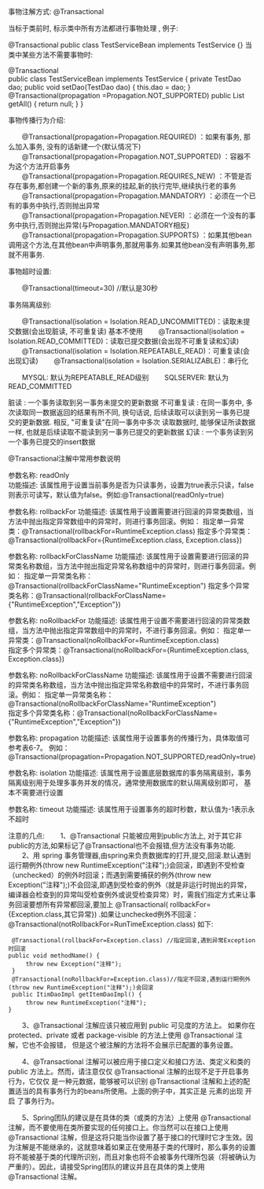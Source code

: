 事物注解方式: @Transactional

当标于类前时, 标示类中所有方法都进行事物处理 , 例子:

 @Transactional public class TestServiceBean implements TestService {}
当类中某些方法不需要事物时:

  @Transactional  
  public class TestServiceBean implements TestService { 
      private TestDao dao; 
      public void setDao(TestDao dao) { 
          this.dao = dao; 
     } 
      @Transactional(propagation =Propagation.NOT_SUPPORTED)
      public List getAll() { 
          return null; 
     } 
 }

 

事物传播行为介绍: 

　　@Transactional(propagation=Propagation.REQUIRED) ：如果有事务, 那么加入事务, 没有的话新建一个(默认情况下)
　　@Transactional(propagation=Propagation.NOT_SUPPORTED) ：容器不为这个方法开启事务
　　@Transactional(propagation=Propagation.REQUIRES_NEW) ：不管是否存在事务,都创建一个新的事务,原来的挂起,新的执行完毕,继续执行老的事务
　　@Transactional(propagation=Propagation.MANDATORY) ：必须在一个已有的事务中执行,否则抛出异常
　　@Transactional(propagation=Propagation.NEVER) ：必须在一个没有的事务中执行,否则抛出异常(与Propagation.MANDATORY相反)
　　@Transactional(propagation=Propagation.SUPPORTS) ：如果其他bean调用这个方法,在其他bean中声明事务,那就用事务.如果其他bean没有声明事务,那就不用事务.

 

事物超时设置:

　　@Transactional(timeout=30) //默认是30秒

 
事务隔离级别:

　　@Transactional(isolation = Isolation.READ_UNCOMMITTED)：读取未提交数据(会出现脏读, 不可重复读) 基本不使用
　　@Transactional(isolation = Isolation.READ_COMMITTED)：读取已提交数据(会出现不可重复读和幻读)
　　@Transactional(isolation = Isolation.REPEATABLE_READ)：可重复读(会出现幻读)
　　@Transactional(isolation = Isolation.SERIALIZABLE)：串行化

　　MYSQL: 默认为REPEATABLE_READ级别
　　SQLSERVER: 默认为READ_COMMITTED

脏读 : 一个事务读取到另一事务未提交的更新数据
不可重复读 : 在同一事务中, 多次读取同一数据返回的结果有所不同, 换句话说, 
后续读取可以读到另一事务已提交的更新数据. 相反, "可重复读"在同一事务中多次
读取数据时, 能够保证所读数据一样, 也就是后续读取不能读到另一事务已提交的更新数据
幻读 : 一个事务读到另一个事务已提交的insert数据

 

@Transactional注解中常用参数说明

参数名称: readOnly           
功能描述: 该属性用于设置当前事务是否为只读事务，设置为true表示只读，false则表示可读写，默认值为false。例如:@Transactional(readOnly=true)


参数名称: rollbackFor
功能描述: 该属性用于设置需要进行回滚的异常类数组，当方法中抛出指定异常数组中的异常时，则进行事务回滚。例如：
			指定单一异常类：@Transactional(rollbackFor=RuntimeException.class)
			指定多个异常类：@Transactional(rollbackFor={RuntimeException.class, Exception.class})

参数名称: rollbackForClassName
功能描述: 该属性用于设置需要进行回滚的异常类名称数组，当方法中抛出指定异常名称数组中的异常时，则进行事务回滚。例如：
			指定单一异常类名称：@Transactional(rollbackForClassName="RuntimeException")
			指定多个异常类名称：@Transactional(rollbackForClassName={"RuntimeException","Exception"})

参数名称: noRollbackFor
功能描述: 该属性用于设置不需要进行回滚的异常类数组，当方法中抛出指定异常数组中的异常时，不进行事务回滚。例如：
			指定单一异常类：@Transactional(noRollbackFor=RuntimeException.class)		
			指定多个异常类：@Transactional(noRollbackFor={RuntimeException.class, Exception.class})

参数名称: noRollbackForClassName
功能描述: 该属性用于设置不需要进行回滚的异常类名称数组，当方法中抛出指定异常名称数组中的异常时，不进行事务回滚。例如：
			指定单一异常类名称：@Transactional(noRollbackForClassName="RuntimeException")		
			指定多个异常类名称：@Transactional(noRollbackForClassName={"RuntimeException","Exception"})

参数名称: propagation
功能描述: 该属性用于设置事务的传播行为，具体取值可参考表6-7。
			例如：@Transactional(propagation=Propagation.NOT_SUPPORTED,readOnly=true)

参数名称: isolation
功能描述: 该属性用于设置底层数据库的事务隔离级别，事务隔离级别用于处理多事务并发的情况，通常使用数据库的默认隔离级别即可，
			基本不需要进行设置

参数名称: timeout
功能描述: 该属性用于设置事务的超时秒数，默认值为-1表示永不超时

 
 

注意的几点:
　　1、@Transactional 只能被应用到public方法上, 对于其它非public的方法,如果标记了@Transactional也不会报错,但方法没有事务功能.
　　2、用 spring 事务管理器,由spring来负责数据库的打开,提交,回滚.默认遇到运行期例外(throw new RuntimeException("注释");)会回滚，即遇到不受检查（unchecked）的例外时回滚；而遇到需要捕获的例外(throw new Exception("注释");)不会回滚,即遇到受检查的例外（就是非运行时抛出的异常，编译器会检查到的异常叫受检查例外或说受检查异常）时，需我们指定方式来让事务回滚要想所有异常都回滚,要加上 @Transactional( rollbackFor={Exception.class,其它异常}) .如果让unchecked例外不回滚： @Transactional(notRollbackFor=RunTimeException.class)
如下:

	 @Transactional(rollbackFor=Exception.class) //指定回滚,遇到异常Exception时回滚
	public void methodName() {
	　　　throw new Exception("注释");
	 }
	 @Transactional(noRollbackFor=Exception.class)//指定不回滚,遇到运行期例外(throw new RuntimeException("注释");)会回滚
	 public ItimDaoImpl getItemDaoImpl() {
	　　　throw new RuntimeException("注释");
	}

　　3、@Transactional 注解应该只被应用到 public 可见度的方法上。 如果你在 protected、private 或者 package-visible 的方法上使用 @Transactional 注解，它也不会报错， 但是这个被注解的方法将不会展示已配置的事务设置。


　　4、@Transactional 注解可以被应用于接口定义和接口方法、类定义和类的 public 方法上。然而，请注意仅仅 @Transactional 注解的出现不足于开启事务行为，它仅仅 是一种元数据，能够被可以识别 @Transactional 注解和上述的配置适当的具有事务行为的beans所使用。上面的例子中，其实正是 元素的出现 开启 了事务行为。


　　5、Spring团队的建议是在具体的类（或类的方法）上使用 @Transactional 注解，而不要使用在类所要实现的任何接口上。你当然可以在接口上使用 @Transactional 注解，但是这将只能当你设置了基于接口的代理时它才生效。因为注解是不能继承的，这就意味着如果正在使用基于类的代理时，那么事务的设置将不能被基于类的代理所识别，而且对象也将不会被事务代理所包装（将被确认为严重的）。因此，请接受Spring团队的建议并且在具体的类上使用 @Transactional 注解。